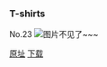 ### T-shirts
No.23
![图片不见了~~~](https://imgs.xkcd.com/comics/t-shirts.jpg)

[原址](https://xkcd.com//23) [下载](https://imgs.xkcd.com/comics/t-shirts.jpg)

